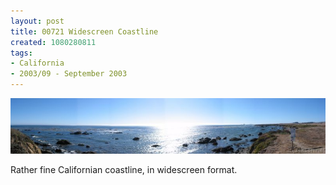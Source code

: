 ```yaml
---
layout: post
title: 00721 Widescreen Coastline
created: 1080280811
tags:
- California
- 2003/09 - September 2003
---
```


<img src="/image/images/0721-28-pan-b-421.jpg"/>

Rather fine Californian coastline, in widescreen format.
